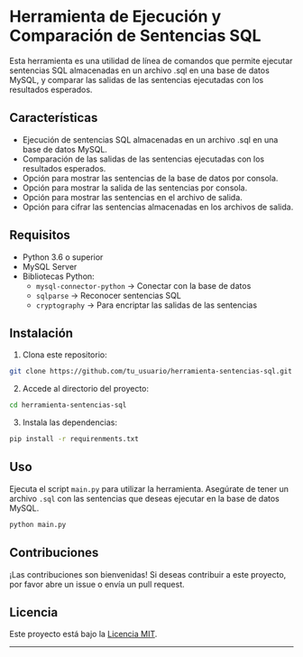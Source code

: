 
# Herramienta de Ejecución y Comparación de Sentencias SQL

Esta herramienta es una utilidad de línea de comandos que permite ejecutar sentencias SQL almacenadas en un archivo .sql en una base de datos MySQL, y comparar las salidas de las sentencias ejecutadas con los resultados esperados.

## Características

- Ejecución de sentencias SQL almacenadas en un archivo .sql en una base de datos MySQL.
- Comparación de las salidas de las sentencias ejecutadas con los resultados esperados.
- Opción para mostrar las sentencias de la base de datos por consola.
- Opción para mostrar la salida de las sentencias por consola.
- Opción para mostrar las sentencias en el archivo de salida.
- Opción para cifrar las sentencias almacenadas en los archivos de salida.

## Requisitos

- Python 3.6 o superior
- MySQL Server
- Bibliotecas Python: 
    - `mysql-connector-python` -> Conectar con la base de datos
    - `sqlparse` -> Reconocer sentencias SQL
    - `cryptography` -> Para encriptar las salidas de las sentencias
## Instalación

1. Clona este repositorio:

```bash
git clone https://github.com/tu_usuario/herramienta-sentencias-sql.git
```

2. Accede al directorio del proyecto:

```bash
cd herramienta-sentencias-sql
```

3. Instala las dependencias:

```bash
pip install -r requirenments.txt
```

## Uso

Ejecuta el script `main.py` para utilizar la herramienta. Asegúrate de tener un archivo `.sql` con las sentencias que deseas ejecutar en la base de datos MySQL.

```bash
python main.py
```

## Contribuciones

¡Las contribuciones son bienvenidas! Si deseas contribuir a este proyecto, por favor abre un issue o envía un pull request.

## Licencia

Este proyecto está bajo la [Licencia MIT](LICENSE).

--- 
